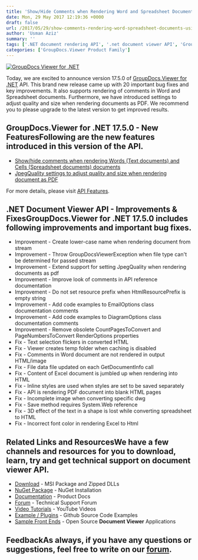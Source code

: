 ```yaml
---
title: 'Show/Hide Comments when Rendering Word and Spreadsheet Documents using GroupDocs.Viewer for .NET 17.5.0'
date: Mon, 29 May 2017 12:19:36 +0000
draft: false
url: /2017/05/29/show-comments-rendering-word-spreadsheet-documents-using-groupdocs.viewer-.net-17.5.0/
author: 'Usman Aziz'
summary: ''
tags: ['.NET document rendering API', '.net document viewer API', 'GroupDocs.Viewer for .NET Releases']
categories: ['GroupDocs.Viewer Product Family']
---
```


[![GroupDocs Viewer for .NET](https://blog.groupdocs.com/wp-content/uploads/sites/4/2016/11/groupdocs-viewer-net.png)](http://groupdocs.com/dot-net/document-viewer-library)

Today, we are excited to announce version 17.5.0 of [GroupDocs.Viewer for .NET](https://www.groupdocs.com/products/viewer/net) API. This brand new release came up with 20 important bug fixes and key improvements. It also supports rendering of comments in Word and Spreadsheet documents. Furthermore, we have introduced settings to adjust quality and size when rendering documents as PDF. We recommend you to please upgrade to the latest version to get improved results.

## GroupDocs.Viewer for .NET 17.5.0 - New FeaturesFollowing are the new features introduced in this version of the API.

*   [Show/hide comments when rendering Words (Text documents) and Cells (Spreadsheet documents) documents](https://docs.groupdocs.com/viewer/net)
*   [JpegQuality settings to adjust quality and size when rendering document as PDF](https://docs.groupdocs.com/viewer/net)

For more details, please visit [API Features](https://docs.groupdocs.com/display/viewernet/Features+Overview "GroupDocs.Viewer features").

## .NET Document Viewer API - Improvements & FixesGroupDocs.Viewer for .NET 17.5.0 includes following improvements and important bug fixes.

*   Improvement - Create lower-case name when rendering document from stream
*   Improvement - Throw GroupDocsViewerException when file type can't be determined for passed stream
*   Improvement - Extend support for setting JpegQuality when rendering documents as pdf
*   Improvement - Improve look of comments in API reference documentation
*   Improvement - Do not set resource prefix when HtmlResourcePrefix is empty string
*   Improvement - Add code examples to EmailOptions class documentation comments
*   Improvement - Add code examples to DiagramOptions class documentation comments
*   Improvement - Remove obsolete CountPagesToConvert and PageNumbersToConvert RenderOptions properties
*   Fix - Text selection flickers in converted HTML
*   Fix - Viewer creates temp folder when caching is disabled
*   Fix - Comments in Word document are not rendered in output HTML/image
*   Fix - File data file updated on each GetDocumentInfo call
*   Fix - Content of Excel document is jumbled up when rendering into HTML
*   Fix - Inline styles are used when styles are set to be saved separately
*   Fix - API is rendering PDF document into blank HTML pages
*   Fix - Incomplete image when converting specific dwg
*   Fix - Save method requires System.Web reference
*   Fix - 3D effect of the text in a shape is lost while converting spreadsheet to HTML
*   Fix - Incorrect font color in rendering Excel to Html

## Related Links and ResourcesWe have a few channels and resources for you to download, learn, try and get technical support on **document viewer API**.

*   [Download](http://downloads.groupdocs.com/viewer/net "Download API") - MSI Package and Zipped DLLs
*   [NuGet Package](https://www.nuget.org/packages/groupdocs-viewer-dotnet/ "Install from NuGet Package") - NuGet Installation
*   [Documentation](https://docs.groupdocs.com/viewer/net "Document Viewer API Documentation ") - Product Docs
*   [Forum](http://groupdocs.com/Community/forums/groupdocs.viewer-product-family/4/showforum.aspx "Technical Support Forum") - Technical Support Forum
*   [Video Tutorials](https://www.youtube.com/channel/UCgO8dwgI5KAsQCVegviVXYA/playlists "GroupDocs.Viewer video tutorials") - YouTube Videos
*   [Example / Plugins](https://github.com/groupdocsviewer/GroupDocs_Viewer_NET "download example project and front ends") - Github Source Code Examples
*   [Sample Front Ends](https://github.com/groupdocs-viewer/ "Open Source Document Viewer Applications") - Open Source **Document Viewer** Applications

## FeedbackAs always, if you have any questions or suggestions, feel free to write on our [forum](http://groupdocs.com/Community/forums/groupdocs.viewer-product-family/4/showforum.aspx "Technical Support Forum").





